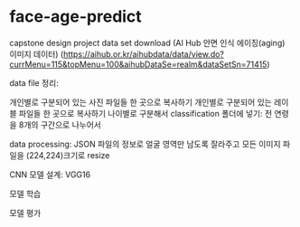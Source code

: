 # face-age-predict
capstone design project
data set download (AI Hub 안면 인식 에이징(aging) 이미지 데이터) (https://aihub.or.kr/aihubdata/data/view.do?currMenu=115&topMenu=100&aihubDataSe=realm&dataSetSn=71415)

data file 정리:

개인별로 구분되어 있는 사진 파일들 한 곳으로 복사하기
개인별로 구분되어 있는 레이블 파일들 한 곳으로 복사하기
나이별로 구분해서 classification 폴더에 넣기: 전 연령을 8개의 구간으로 나누어서

data processing: JSON 파일의 정보로 얼굴 영역만 남도록 잘라주고 모든 이미지 파일을 (224,224)크기로 resize

CNN 모델 설계: VGG16

모델 학습

모델 평가
